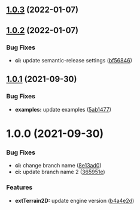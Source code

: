 ## [1.0.3](https://github.com/Iam1337/extTerrain2D/compare/v1.0.2...v1.0.3) (2022-01-07)

## [1.0.2](https://github.com/Iam1337/extTerrain2D/compare/v1.0.1...v1.0.2) (2022-01-07)


### Bug Fixes

* **ci:** update semantic-release settings ([bf56846](https://github.com/Iam1337/extTerrain2D/commit/bf568466931cb61d2ba2b184f1c5ab8c7855f6f7))

## [1.0.1](https://github.com/Iam1337/extTerrain2D/compare/v1.0.0...v1.0.1) (2021-09-30)


### Bug Fixes

* **examples:** update examples ([5ab1477](https://github.com/Iam1337/extTerrain2D/commit/5ab1477f88153c20c988d5ef97155483ca85ec83))

# 1.0.0 (2021-09-30)


### Bug Fixes

* **ci:** change branch name ([8e13ad0](https://github.com/Iam1337/extTerrain2D/commit/8e13ad0928b222b4422cf438b8d28c7892041174))
* **ci:** update branch name 2 ([365951e](https://github.com/Iam1337/extTerrain2D/commit/365951e11c8a6ebbcf5babe77bb47a7ecef29a97))


### Features

* **extTerrain2D:** update engine version ([b4a4e2d](https://github.com/Iam1337/extTerrain2D/commit/b4a4e2d52f9cf0de057af7512557f79344b7ee2c))
